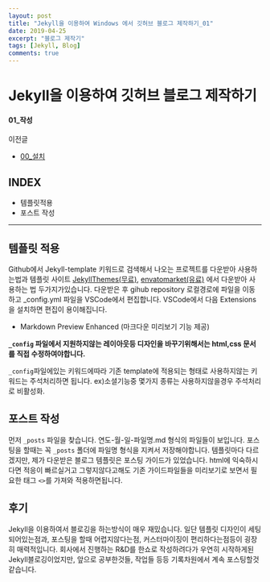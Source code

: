 ```yaml
---
layout: post
title: "Jekyll을 이용하여 Windows 에서 깃허브 블로그 제작하기_01"
date: 2019-04-25
excerpt: "블로그 제작기"
tags: [Jekyll, Blog]
comments: true
---
```

# Jekyll을 이용하여 깃허브 블로그 제작하기
#### 01_작성
이전글
* <a href="2019-04-24-Jekyll-1.md">00_설치</a>

## INDEX
* 템플릿적용
* 포스트 작성

---
## 템플릿 적용
Github에서 Jekyll-template 키워드로 검색해서 나오는 프로젝트를 다운받아 사용하는법과
템플릿 사이트 <a href="http://jekyllthemes.org/">JekyllThemes(무료)</a>, <a href="https://themeforest.net/category/static-site-generators/jekyll?_ga=2.186462625.967994145.1556074447-906522117.1556074447">envatomarket(유료)</a> 에서 다운받아 사용하는 법
두가지가있습니다.
다운받은 후 gihub repository 로컬경로에 파일을 이동하고 _config.yml 파일을 VSCode에서 편집합니다.
VSCode에서 다음 Extensions을 설치하면 편집이 용이해집니다.
* Markdown Preview Enhanced (마크다운 미리보기 기능 제공)

**`_config` 파일에서 지원하지않는 레이아웃등 디자인을 바꾸기위해서는 html,css 문서를 직접 수정하여야합니다.**

`_config`파일에있는 키워드에따라 기존 template에 적용되는 형태로 사용하지않는 키워드는 주석처리하면 됩니다.
ex)소셜기능중 몇가지 종류는 사용하지않을경우 주석처리로 비활성화.



## 포스트 작성

먼저 `_posts` 파일을 찾습니다.
연도-월-일-파일명.md 형식의 파일들이 보입니다. 포스팅을 할때는 꼭 `_posts` 폴더에 파일명 형식을 지켜서 저장해야합니다. 
템플릿마다 다르겠지만, 제가 다운받은 블로그 템플릿은 포스팅 가이드가 있었습니다. html에 익숙하시다면 적응이 빠르실거고 그렇지않다고해도 기존 가이드파일들을 미리보기로 보면서 필요한 태그 `<>`를 가져와 적용하면됩니다.

## 후기
Jekyll을 이용하여서 블로깅을 하는방식이 매우 재밌습니다. 일단 템플릿 디자인이 세팅되어있는점과,
포스팅을 할때 어렵지않다는점, 커스터마이징이 편리하다는점등이 굉장히 매력적입니다.
회사에서 진행하는 R&D를 한쇼로 작성하려다가 우연히 시작하게된 Jekyll블로깅이었지만, 앞으로 공부한것들, 작업들 등등 기록차원에서 계속 포스팅할것같습니다.